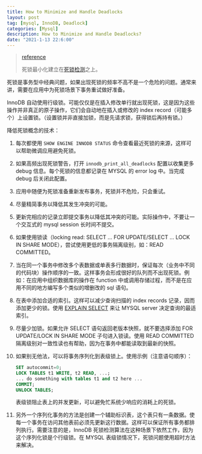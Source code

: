 ```yaml
---
title: How to Minimize and Handle Deadlocks
layout: post
tag: [mysql, InnoDB, Deadlock]
categories: [Mysql]
description: How to Minimize and Handle Deadlocks?
date: "2021-1-13 22:6:00"
---
```


> [reference](https://dev.mysql.com/doc/refman/5.7/en/innodb-deadlocks-handling.html)
>
> 死锁最小化建立在[死锁检测](./Deadlocks%20in%20InnoDB.md)之上。

死锁是事务型中经典问题，如果出现死锁的频率不高不是一个危险的问题。通常来讲，需要在应用中为死锁场景下事务重试做好准备。<!--more-->

InnoDB 自动使用行级锁。可能仅仅是在插入修改单行就出现死锁，这是因为这些操作并非真正的原子操作，它们会自动地在插入或修改的 index record（可能多个）上设置锁。（设置锁并非直接加锁，而是先请求锁，获得锁后再持有锁。）

降低死锁概念的技术：

1. 每次都使用 `SHOW ENGINE INNODB STATUS` 命令查看最近死锁的来源，这样可以帮助微调应用避免死锁。
2. 如果高频出现死锁警告，打开 `innodb_print_all_deadlocks` 配置以收集更多 debug 信息。每个死锁的信息都记录在 MYSQL 的 error log 中。当完成 debug 后关闭此配置。
3. 应用中随便为死锁准备重新发布事务，死锁并不危险，只会重试。
4. 尽量精简事务以降低其发生冲突的可能。
5. 更新完相应的记录立即提交事务以降低其冲突的可能。实际操作中，不要让一个交互式的 mysql session 长时间不提交。
6. 如果使用锁读（locking read: SELECT ... FOR UPDATE/SELECT ... LOCK IN SHARE MODE），尝试使用更低的事务隔离级别，如：READ COMMITTED。
7. 当在同一个事务中修改多个表数据或单表多行数据时，保证每次（业务中不同的代码块）操作顺序的一致。这样事务会形成很好的队列而不出现死锁。例如：在应用中组织数据库的操作在 function 中或调用存储过程，而不是在应用不同的地方编写多个类似的增删改的 sql 语句。
8. 在表中添加合适的索引。这样可以减少查询扫描的 index records 记录，因而添加更少的锁。使用 [EXPLAIN SELECT](https://dev.mysql.com/doc/refman/5.7/en/explain.html) 来让 MYSQL server 决定查询的最适索引。
9. 尽量少加锁。如果允许 SELECT 语句返回老版本快照，就不要选择添加 FOR UPDATE/LOCK IN SHARE MODE 子句进入锁读。使用 READ COMMITTED 隔离级别对一致性读也有帮助，因为在事务中都能读取到最新的快照。
10. 如果别无他法，可以将事务序列化到表级锁上。使用示例（注意语句顺序）：

    ```sql
    SET autocommit=0;
    LOCK TABLES t1 WRITE, t2 READ, ...;
    ... do something with tables t1 and t2 here ...
    COMMIT;
    UNLOCK TABLES;
    ```

    表级锁阻止表上的并发更新，可以避免忙系统少响应的消耗上的死锁。
11. 另外一个序列化事务的方法是创建一个辅助标识表，这个表只有一条数据。使每一个事务在访问其他表前必须先更新这行数据。这样可以保证所有事务都排列执行。需要注意的是，InnoDB 死锁检测算法在这种场景下依然工作，因为这个序列化锁是个行级锁。在 MYSQL 表级锁情况下，死锁问题使用超时方法来解决。
